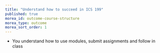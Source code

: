 ```yaml
---
title: "Understand how to succeed in ICS 199"
published: true
morea_id: outcome-course-structure
morea_type: outcome
morea_sort_order: 1
---
```


  * You understand how to use modules, submit assignments and follow in class

